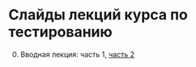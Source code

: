 # Слайды лекций курса по тестированию

0. Вводная лекция: часть 1, [часть 2](https://urfu-2016.github.io/testing-slides/00-intro/#/)
